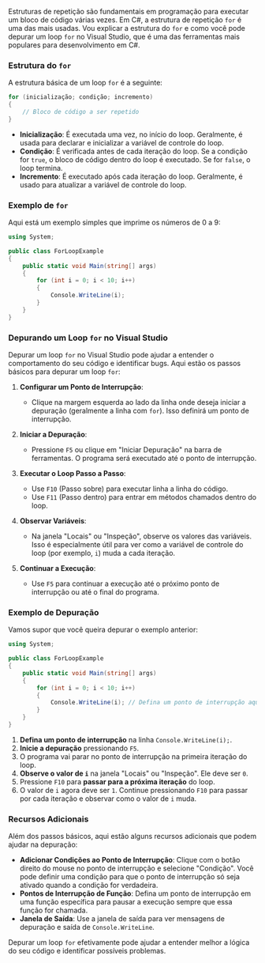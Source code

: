 Estruturas de repetição são fundamentais em programação para executar um bloco de código várias vezes. Em C#, a estrutura de repetição `for` é uma das mais usadas. Vou explicar a estrutura do `for` e como você pode depurar um loop `for` no Visual Studio, que é uma das ferramentas mais populares para desenvolvimento em C#.

### Estrutura do `for`

A estrutura básica de um loop `for` é a seguinte:

```csharp
for (inicialização; condição; incremento)
{
    // Bloco de código a ser repetido
}
```

- **Inicialização**: É executada uma vez, no início do loop. Geralmente, é usada para declarar e inicializar a variável de controle do loop.
- **Condição**: É verificada antes de cada iteração do loop. Se a condição for `true`, o bloco de código dentro do loop é executado. Se for `false`, o loop termina.
- **Incremento**: É executado após cada iteração do loop. Geralmente, é usado para atualizar a variável de controle do loop.

### Exemplo de `for`

Aqui está um exemplo simples que imprime os números de 0 a 9:

```csharp
using System;

public class ForLoopExample
{
    public static void Main(string[] args)
    {
        for (int i = 0; i < 10; i++)
        {
            Console.WriteLine(i);
        }
    }
}
```

### Depurando um Loop `for` no Visual Studio

Depurar um loop `for` no Visual Studio pode ajudar a entender o comportamento do seu código e identificar bugs. Aqui estão os passos básicos para depurar um loop `for`:

1. **Configurar um Ponto de Interrupção**: 
   - Clique na margem esquerda ao lado da linha onde deseja iniciar a depuração (geralmente a linha com `for`). Isso definirá um ponto de interrupção.
   
2. **Iniciar a Depuração**:
   - Pressione `F5` ou clique em "Iniciar Depuração" na barra de ferramentas. O programa será executado até o ponto de interrupção.
   
3. **Executar o Loop Passo a Passo**:
   - Use `F10` (Passo sobre) para executar linha a linha do código.
   - Use `F11` (Passo dentro) para entrar em métodos chamados dentro do loop.
   
4. **Observar Variáveis**:
   - Na janela "Locais" ou "Inspeção", observe os valores das variáveis. Isso é especialmente útil para ver como a variável de controle do loop (por exemplo, `i`) muda a cada iteração.
   
5. **Continuar a Execução**:
   - Use `F5` para continuar a execução até o próximo ponto de interrupção ou até o final do programa.

### Exemplo de Depuração

Vamos supor que você queira depurar o exemplo anterior:

```csharp
using System;

public class ForLoopExample
{
    public static void Main(string[] args)
    {
        for (int i = 0; i < 10; i++)
        {
            Console.WriteLine(i); // Defina um ponto de interrupção aqui
        }
    }
}
```

1. **Defina um ponto de interrupção** na linha `Console.WriteLine(i);`.
2. **Inicie a depuração** pressionando `F5`.
3. O programa vai parar no ponto de interrupção na primeira iteração do loop.
4. **Observe o valor de `i`** na janela "Locais" ou "Inspeção". Ele deve ser `0`.
5. Pressione `F10` para **passar para a próxima iteração** do loop.
6. O valor de `i` agora deve ser `1`. Continue pressionando `F10` para passar por cada iteração e observar como o valor de `i` muda.

### Recursos Adicionais

Além dos passos básicos, aqui estão alguns recursos adicionais que podem ajudar na depuração:

- **Adicionar Condições ao Ponto de Interrupção**: Clique com o botão direito do mouse no ponto de interrupção e selecione "Condição". Você pode definir uma condição para que o ponto de interrupção só seja ativado quando a condição for verdadeira.
- **Pontos de Interrupção de Função**: Defina um ponto de interrupção em uma função específica para pausar a execução sempre que essa função for chamada.
- **Janela de Saída**: Use a janela de saída para ver mensagens de depuração e saída de `Console.WriteLine`.

Depurar um loop `for` efetivamente pode ajudar a entender melhor a lógica do seu código e identificar possíveis problemas.
